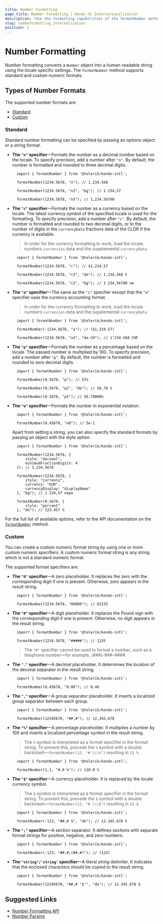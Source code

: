 ```yaml
---
title: Number Formatting
page_title: Number Formatting | Kendo UI Internationalization
description: "Use the formatting capabilities of the formatNumber method when working with the Kendo UI Internationalization package."
slug: numbeformatting_internalization
position: 1
---
```


# Number Formatting

Number formatting converts a `Number` object into a human-readable string using the locale specific settings. The `formatNumber` method supports standard and custom numeric formats.

## Types of Number Formats

The supported number formats are:

* [Standard](#standard)
* [Custom](#custom)

### Standard

Standard number formatting can be specified by passing an options object or a string format.

* **The `"n"` specifier**&mdash;Formats the number as a decimal number based on the locale. To specify precision, add a number after `"n"`. By default, the number is formatted and rounded to three decimal digits.

        import { formatNumber } from '@telerik/kendo-intl';

        formatNumber(1234.5678, "n"); // 1,234.568

        formatNumber(1234.5678, "n2", "bg"); // 1 234,57

        formatNumber(1234.5678, "n5"); // 1,234.56780

* **The `"c"` specifier**&mdash;Formats the number as a currency based on the locale. The latest currency symbol of the specified locale is used for the formatting. To specify precision, add a number after `"c"`. By default, the number is formatted and rounded to two decimal digits, or to the number of digits in the `currencyData` fractions data of the CLDR if the currency is available.

  > In order for the currency formatting to work, load the locale numbers `currencies` data and the supplemental `currencyData`.

        import { formatNumber } from '@telerik/kendo-intl';

        formatNumber(1234.5678, "c"); // $1,234.57

        formatNumber(1234.5678, "c3", "de"); // 1.234,568 €

        formatNumber(1234.5678, "c5", "bg"); // 1 234,56780 лв

* **The `"a"` specifier**&mdash;The same as the `"c"` specifier except that the `"a"` specifier uses the currency accounting format.

  > In order for the currency formatting to work, load the locale numbers `currencies` data and the supplemental `currencyData`.

        import { formatNumber } from '@telerik/kendo-intl';

        formatNumber(-1234.5678, "a"); // ($1,234.57)

        formatNumber(1234.5678, "a3", "de-CH"); // 1’234.568 CHF

* **The `"p"` specifier**&mdash;Formats the number as a percentage based on the locale. The passed number is multiplied by 100. To specify precision, add a number after `"p"`. By default, the number is formatted and rounded to zero decimal digits.

        import { formatNumber } from '@telerik/kendo-intl';

        formatNumber(0.5678, "p"); // 57%

        formatNumber(0.5678, "p2", "de"); // 56,78 %

        formatNumber(0.5678, "p5"); // 56.78000%

* **The `"e"` specifier**&mdash;Formats the number in exponential notation.

        import { formatNumber } from '@telerik/kendo-intl';

        formatNumber(0.45678, "e0"); // 5e-1

  Apart from setting a string, you can also specify the standard formats by passing an object with the style option.

        import { formatNumber } from '@telerik/kendo-intl';

        formatNumber(1234.5678, {
            style: "decimal",
            minimumFractionDigits: 4
        }); // 1,234.5678

        formatNumber(1234.5678, {
            style: "currency",
            currency: "EUR",
            currencyDisplay: "displayName"
        }, "bg"); // 1 234,57 евро

        formatNumber(0.5678, {
            style: "percent"
        }, "de"); // 123.457 %

For the full list of available options, refer to the API documentation on the [`formatNumber`](https://github.com/telerik/kendo-intl/blob/develop/docs/num-formatting/api.md#formatnumber) method.

### Custom

You can create a custom numeric format string by using one or more custom numeric specifiers. A custom numeric format string is any string which is not a standard numeric format.

The supported format specifiers are:

* **The `"0"` specifier**&mdash;A zero placeholder. It replaces the zero with the corresponding digit if one is present. Otherwise, zero appears in the result string.

        import { formatNumber } from '@telerik/kendo-intl';

        formatNumber(1234.5678, "00000"); // 01235

* **The `"#"` specifier**&mdash;A digit placeholder. It replaces the Pound sign with the corresponding digit if one is present. Otherwise, no digit appears in the result string.

        import { formatNumber } from '@telerik/kendo-intl';

        formatNumber(1234.5678, "#####"); // 1235

  > The `"#"` specifier cannot be used to format a number, such as a telephone number&mdash;for example, (###)-###-####.

* **The `"."` specifier**&mdash;A decimal placeholder. It determines the location of the decimal separator in the result string.

        import { formatNumber } from '@telerik/kendo-intl';

        formatNumber(0.45678, "0.00"); // 0.46

* **The `","` specifier**&mdash;A group separator placeholder. It inserts a localized group separator between each group.

        import { formatNumber } from '@telerik/kendo-intl';

        formatNumber(12345678, "##,#"); // 12,345,678

* **The `"%"` specifier**&mdash;A percentage placeholder. It multiplies a number by 100 and inserts a localized percentage symbol in the result string.

  > The `%` symbol is interpreted as a format specifier in the format string. To prevent this, precede the `%` symbol with a double backslash&mdash;`formatNumber(12, "# \\\%")` resulting in `12 %`.

        import { formatNumber } from '@telerik/kendo-intl';

        formatNumber(1.1, "#.0 %"); // 110.0 %

* **The `"$"` specifier**&mdash;A currency placeholder. It is replaced by the locale currency symbol.

  > The `$` symbol is interpreted as a format specifier in the format string. To prevent this, precede the `$` symbol with a double backslash&mdash;`formatNumber(12, "# \\\$")` resulting in `12 $`.

        import { formatNumber } from '@telerik/kendo-intl';

        formatNumber(-123, "##,# $", "de"); // 12.345.678 €

* **The `";"` specifier**&mdash;A section separator. It defines sections with separate format strings for positive, negative, and zero numbers.

        import { formatNumber } from '@telerik/kendo-intl';

        formatNumber(-123, "##,#;(##,#)"); // (123)

* **The `"string"/'string'` specifier**&mdash;A literal string delimiter. It indicates that the enclosed characters should be copied to the result string.

        import { formatNumber } from '@telerik/kendo-intl';

        formatNumber(12345678, "##,# '$'", "de"); // 12.345.678 $

## Suggested Links

* [Number Formatting API](https://github.com/telerik/kendo-intl/blob/develop/docs/num-formatting/api.md)
* [Number Parsing](https://github.com/telerik/kendo-intl/blob/develop/docs/num-parsing/index.md)
